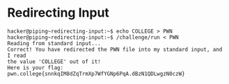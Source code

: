 # Redirecting Input

    hacker@piping~redirecting-input:~$ echo COLLEGE > PWN
    hacker@piping~redirecting-input:~$ /challenge/run < PWN
    Reading from standard input...
    Correct! You have redirected the PWN file into my standard input, and I read 
    the value 'COLLEGE' out of it!
    Here is your flag:
    pwn.college{snnkqIM8dZqTrmXp7WfYGNp6PqA.dBzN1QDLwgzN0czW}